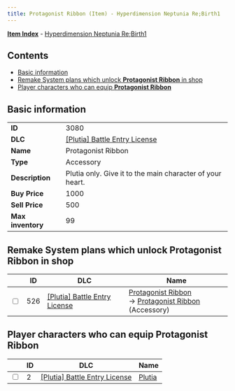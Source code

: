 ```yaml
---
title: Protagonist Ribbon (Item) - Hyperdimension Neptunia Re;Birth1
---
```


[**Item Index**](/neptunia/rb1/item/index.html) - [Hyperdimension Neptunia Re;Birth1](/neptunia/rb1)

## Contents

- [Basic information](#basic-information)
- [Remake System plans which unlock **Protagonist Ribbon** in shop](#remake-system-plans-which-unlock-protagonist-ribbon-in-shop)
- [Player characters who can equip **Protagonist Ribbon**](#player-characters-who-can-equip-protagonist-ribbon)

## Basic information

|   |   |
| -- | -- |
| **ID** | 3080 |
| **DLC** | [[Plutia] Battle Entry License](/neptunia/rb1/dlc/7-plutia.html) |
| **Name** | Protagonist Ribbon |
| **Type** | Accessory |
| **Description** | Plutia only. Give it to the main character of your heart. |
| **Buy Price** | 1000 |
| **Sell Price** | 500 |
| **Max inventory** | 99 |


## Remake System plans which unlock **Protagonist Ribbon** in shop

|    | ID | DLC | Name |
| -- | -- | --- | ---- |
| <input type="checkbox" id="rb1-remake-7-526" class="trackbox" /> | 526 | [[Plutia] Battle Entry License](/neptunia/rb1/dlc/7-plutia.html) | [Protagonist Ribbon](/neptunia/rb1/remake/7-526-protagonist-ribbon.html)<br /> → [Protagonist Ribbon](/neptunia/rb1/item/7-3080-protagonist-ribbon.html) (Accessory) |


## Player characters who can equip **Protagonist Ribbon**

|    | ID | DLC | Name |
| -- | -- | --- | ---- |
| <input type="checkbox" id="rb1-player-7-2" class="trackbox" /> | 2 | [[Plutia] Battle Entry License](/neptunia/rb1/dlc/7-plutia.html) | [Plutia](/neptunia/rb1/player/7-2-plutia.html) |
